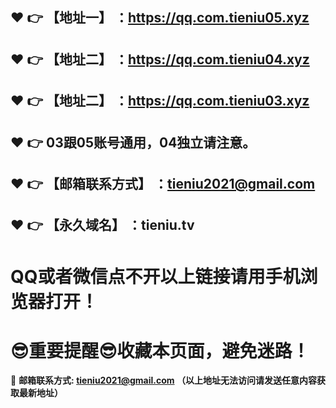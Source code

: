 :heart: :point_right: 【地址一】 ：https://qq.com.tieniu05.xyz
------
:heart: :point_right: 【地址二】 ：https://qq.com.tieniu04.xyz
------
:heart: :point_right: 【地址二】 ：https://qq.com.tieniu03.xyz
------
:heart: :point_right: 03跟05账号通用，04独立请注意。
------
:heart: :point_right: 【邮箱联系方式】 ：tieniu2021@gmail.com
------
:heart: :point_right: 【永久域名】 ：tieniu.tv
------
# QQ或者微信点不开以上链接请用手机浏览器打开！
# :sunglasses:重要提醒:sunglasses:收藏本页面，避免迷路！
:e-mail: __邮箱联系方式: tieniu2021@gmail.com （以上地址无法访问请发送任意内容获取最新地址）__

